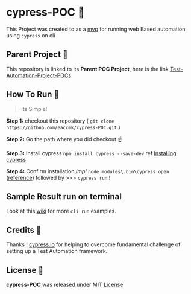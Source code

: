 # cypress-POC 🚀 

This Project was created to as a [mvp] for running web Based automation using `cypress` on cli

## Parent Project 🎅

This repository is linked to its **Parent POC Project**, here is the link [Test-Automation-Project-POCs].

## How To Run 🏃
>	Its Simple! 

**Step 1:** checkout this repository ( `git clone https://github.com/eaccmk/cypress-POC.git` )

**Step 2:** Go the path where you did checkout ☝️

**Step 3:** Install cypress `npm install cypress --save-dev` ref [Installing cypress]

**Step 4:** Confirm installation,_Imp!_ `node_modules\.bin\cypress open` ([reference]) followed by >>>  `cypress run` !


## Sample Result run on terminal

Look at this [wiki] for more `cli run` examples.

## Credits 🙏

Thanks ! [cypress.io] for helping to overcome fundamental challenge  of setting up a Test Automation framework.

## License 🔰

**cypress-POC** was released under [MIT License](LICENSE)


[\\]: <> (This is a commented section and should not be visible in README file)

[mvp]: <https://g.co/kgs/PkxYkz>
[Test-Automation-Project-POCs]: <https://github.com/eaccmk/Test-Automation-Project-POCs>
[wiki]: <wiki/README.md>
[Installing cypress]: <https://docs.cypress.io/guides/getting-started/installing-cypress.html>
[reference]: <https://docs.cypress.io/guides/getting-started/installing-cypress.html#Opening-Cypress>
[cypress.io]: <https://www.cypress.io/how-it-works>